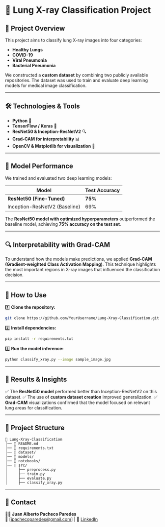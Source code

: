# 🏥 Lung X-ray Classification Project

## 📌 Project Overview
This project aims to classify lung X-ray images into four categories:
- **Healthy Lungs**
- **COVID-19**
- **Viral Pneumonia**
- **Bacterial Pneumonia**

We constructed a **custom dataset** by combining two publicly available repositories. The dataset was used to train and evaluate deep learning models for medical image classification.

---

## 🛠️ Technologies & Tools
- **Python** 🐍
- **TensorFlow / Keras** 🧠
- **ResNet50 & Inception-ResNetV2** 🔍
- **Grad-CAM for interpretability** 📊
- **OpenCV & Matplotlib for visualization** 🎨

---

## 🎯 Model Performance
We trained and evaluated two deep learning models:

| Model                  | Test Accuracy |
|------------------------|--------------|
| **ResNet50 (Fine-Tuned)** | **75%**  |
| Inception-ResNetV2 (Baseline) | 69%  |

The **ResNet50 model with optimized hyperparameters** outperformed the baseline model, achieving **75% accuracy on the test set**.

---

## 🔍 Interpretability with Grad-CAM
To understand how the models make predictions, we applied **Grad-CAM (Gradient-weighted Class Activation Mapping)**. This technique highlights the most important regions in X-ray images that influenced the classification decision.

---

## 🚀 How to Use
1️⃣ **Clone the repository:**
```bash
git clone https://github.com/YourUsername/Lung-Xray-Classification.git
```
2️⃣ **Install dependencies:**
```bash
pip install -r requirements.txt
```
3️⃣ **Run the model inference:**
```bash
python classify_xray.py --image sample_image.jpg
```

---

## 📌 Results & Insights
✅ The **ResNet50 model** performed better than Inception-ResNetV2 on this dataset.
✅ The use of **custom dataset creation** improved generalization.
✅ **Grad-CAM** visualizations confirmed that the model focused on relevant lung areas for classification.

---

## 📂 Project Structure
```
📂 Lung-Xray-Classification
│── 📜 README.md
│── 📜 requirements.txt
│── 📂 dataset/
│── 📂 models/
│── 📂 notebooks/
│── 📂 src/
│     ├── preprocess.py
│     ├── train.py
│     ├── evaluate.py
│     ├── classify_xray.py
```

---

## 📩 Contact
👨‍💻 **Juan Alberto Pacheco Paredes**  
📧 [jpachecoparedes@gmail.com] | 🔗 [LinkedIn](https://www.linkedin.com/in/juanpachecods)  
